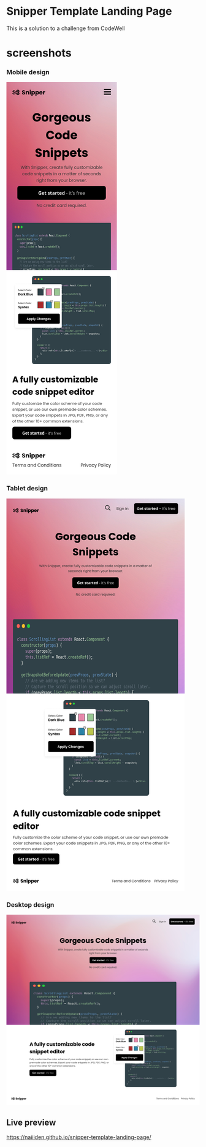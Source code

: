 # Snipper Template Landing Page
This is a solution to a challenge from CodeWell

# screenshots
### Mobile design
![mobile](/Design/mobile.png)
### Tablet design
![tablet](/Design/tablet.png)
### Desktop design
![desktop](/Design/desktop.png)
## Live preview
https://naiiiden.github.io/snipper-template-landing-page/